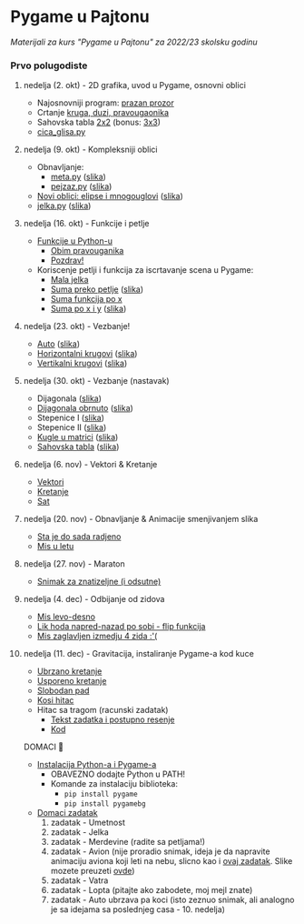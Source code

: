 # Pygame u Pajtonu

*Materijali za kurs "Pygame u Pajtonu" za 2022/23 skolsku godinu*

### Prvo polugodiste

1. nedelja (2. okt) - 2D grafika, uvod u Pygame, osnovni oblici
   
   - Najosnovniji program: [prazan prozor](01_nedelja/1_prazan_prozor.py)
   - Crtanje [kruga, duzi, pravougaonika](01_nedelja/2_krug_duz_pravougaonik.py)
   - Sahovska tabla [2x2](01_nedelja/3_sah.py) (bonus: [3x3](01_nedelja/3.5_sah3x3.py))
   - [cica_glisa.py](01_nedelja/4_stickman.py)

2. nedelja (9. okt) - Kompleksniji oblici
   
   - Obnavljanje:
     - [meta.py](02_nedelja/meta.py) ([slika](02_nedelja/meta.png))
     - [pejzaz.py](02_nedelja/pejzaz.py) ([slika](02_nedelja/pejzaz.png))
   - [Novi oblici: elipse i mnogouglovi](02_nedelja/novi_oblici.py)
     ([slika](02_nedelja/novi_oblici.png))
   - [jelka.py](02_nedelja/jelka.py) ([slika](02_nedelja/jelka.png))

3. nedelja (16. okt) - Funkcije i petlje
   
   - [Funkcije u Python-u](03_nedelja/funkcije.md)
     - [Obim pravouganika](03_nedelja/0_obim.py)
     - [Pozdrav!](03_nedelja/1_pozdrav.py)
   - Koriscenje petlji i funkcija za iscrtavanje scena u Pygame:
     - [Mala jelka](03_nedelja/2_jelka_mala.py)
     - [Suma preko petlje](03_nedelja/3_suma_petlja.py)
       ([slika](03_nedelja/suma_a.png))
     - [Suma funkcija po x](03_nedelja/4_suma_fje_po_x.py)
     - [Suma po x i y](03_nedelja/5_suma_fje_po_xy.py)
       ([slika](03_nedelja/suma_b.png))

4. nedelja (23. okt) - Vezbanje!
   
   - [Auto](/04_nedelja/0_auto.py)
     ([slika](/04_nedelja/0_auto.png))
   - [Horizontalni krugovi](/04_nedelja/1_krugovi.py)
     ([slika](/04_nedelja/1_krugovi.png))
   - [Vertikalni krugovi](/04_nedelja/2_krugovi_vert.py)
     ([slika](/04_nedelja/2_krugovi_vert.png))

5. nedelja (30. okt) - Vezbanje (nastavak)
   
   - Dijagonala
     ([slika](/05_nedelja/3_dijagonala.png))
   - [Dijagonala obrnuto](/05_nedelja/4_dijagonala_II.py)
     ([slika](/05_nedelja/4_dijagonala_II.png))
   - Stepenice I ([slika](/05_nedelja/5_stepenice.png))
   - Stepenice II ([slika](/05_nedelja/6_stepenice_II.png))
   - [Kugle u matrici](/05_nedelja/7_kugle_tabla.py)
     ([slika](/05_nedelja/7_kugle_tabla.png))
   - [Sahovska tabla](/05_nedelja/8_sahovska_tabla.py)
     ([slika](/05_nedelja/8_sahovska_tabla.png))

6. nedelja (6. nov) - Vektori & Kretanje
   - [Vektori](/06_nedelja/0_vektori.py)
   - [Kretanje](/06_nedelja/1_frame_loop.py)
   - [Sat](/06_nedelja/2_clock.py) 

7. nedelja (20. nov) - Obnavljanje & Animacije smenjivanjem slika
   - [Sta je do sada radjeno](/podsetnik.md)
   - [Mis u letu](/08_nedelja/primer.py)  

8. nedelja (27. nov) - Maraton
   - [Snimak za znatizeljne (i odsutne)](https://www.youtube.com/watch?v=AKu9IM5ep2c)

9. nedelja (4. dec) - Odbijanje od zidova
   - [Mis levo-desno](/09_nedelja/naprednazad_mis.py)
   - [Lik hoda napred-nazad po sobi - flip funkcija](/09_nedelja/naprednazad_lik.py)
   - [Mis zaglavljen izmedju 4 zida :'(](/09_nedelja/odbijanje.py) 

10. nedelja (11. dec) - Gravitacija, instaliranje Pygame-a kod kuce
    - [Ubrzano kretanje](/10_nedelja/1_ubrzano_kretanje.py)
    - [Usporeno kretanje](/10_nedelja/2_kocenje.py)
    - [Slobodan pad](/10_nedelja/3_gravitacija.py)
    - [Kosi hitac](/10_nedelja/4_hitac.py)
    - Hitac sa tragom (racunski zadatak)
      - [Tekst zadatka i postupno resenje](/10_nedelja/5_objasnjenje.md)
      - [Kod](/10_nedelja/5_hitac_sa_tragom.py)

    DOMACI 🥳
    - [Instalacija Python-a i Pygame-a](https://www.youtube.com/watch?v=VXfN90CMam4)
        - OBAVEZNO dodajte Python u PATH!
        - Komande za instalaciju biblioteka:
            - `pip install pygame`
            - `pip install pygamebg`
    - [Domaci zadatak](https://www.youtube.com/watch?v=5DX16iL-iVc)
        1. zadatak - Umetnost
        2. zadatak - Jelka
        3. zadatak - Merdevine (radite sa petljama!)
        4. zadatak - Avion (nije proradio snimak, ideja je da napravite animaciju aviona koji leti na nebu, slicno kao i [ovaj zadatak](/06_nedelja/1_frame_loop.py). Slike mozete preuzeti [ovde](https://github.com/daniilgrbic/ProgPyg-2022/releases/download/slike/slike_veliki_domaci.zip))
        5. zadatak - Vatra
        6. zadatak - Lopta (pitajte ako zabodete, moj mejl znate)
        7. zadatak - Auto ubrzava pa koci (isto zeznuo snimak, ali analogno je sa idejama sa poslednjeg casa - 10. nedelja)
    
